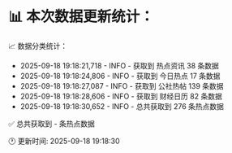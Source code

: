 📊 本次数据更新统计：
==========================

📈 数据分类统计：
- 2025-09-18 19:18:21,718 - INFO - 获取到 热点资讯 38 条数据
- 2025-09-18 19:18:24,806 - INFO - 获取到 今日热点 17 条数据
- 2025-09-18 19:18:27,087 - INFO - 获取到 公社热帖 139 条数据
- 2025-09-18 19:18:28,606 - INFO - 获取到 财经日历 82 条数据
- 2025-09-18 19:18:30,652 - INFO - 总共获取到 276 条热点数据

✅ 总共获取到 - 条热点数据

🕐 更新时间: 2025-09-18 19:18:30
